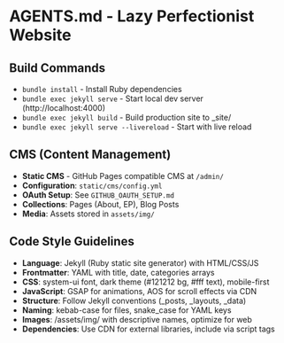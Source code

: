# AGENTS.md - Lazy Perfectionist Website

## Build Commands
- `bundle install` - Install Ruby dependencies
- `bundle exec jekyll serve` - Start local dev server (http://localhost:4000)
- `bundle exec jekyll build` - Build production site to _site/
- `bundle exec jekyll serve --livereload` - Start with live reload

## CMS (Content Management)
- **Static CMS** - GitHub Pages compatible CMS at `/admin/`
- **Configuration**: `static/cms/config.yml`
- **OAuth Setup**: See `GITHUB_OAUTH_SETUP.md`
- **Collections**: Pages (About, EP), Blog Posts
- **Media**: Assets stored in `assets/img/`

## Code Style Guidelines
- **Language**: Jekyll (Ruby static site generator) with HTML/CSS/JS
- **Frontmatter**: YAML with title, date, categories arrays
- **CSS**: system-ui font, dark theme (#121212 bg, #fff text), mobile-first
- **JavaScript**: GSAP for animations, AOS for scroll effects via CDN
- **Structure**: Follow Jekyll conventions (_posts, _layouts, _data)
- **Naming**: kebab-case for files, snake_case for YAML keys
- **Images**: /assets/img/ with descriptive names, optimize for web
- **Dependencies**: Use CDN for external libraries, include via script tags